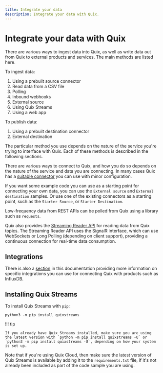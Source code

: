 ```yaml
---
title: Integrate your data
description: Integrate your data with Quix.
---
```


# Integrate your data with Quix

There are various ways to ingest data into Quix, as well as write data out from Quix to external products and services. The main methods are listed here.

To ingest data:

1. Using a prebuilt source connector
2. Read data from a CSV file
3. Polling
4. Inbound webhooks
5. External source
6. Using Quix Streams
8. Using a web app

To publish data:

1. Using a prebuilt destination connector
2. External destination

The particular method you use depends on the nature of the service you're trying to interface with Quix. Each of these methods is described in the following sections.

There are various ways to connect to Quix, and how you do so depends on the nature of the service and data you are connecting. In many cases Quix has a [suitable connector](../../connectors/index.md) you can use with minor configuration. 

If you want some example code you can use as a starting point for connecting your own data, you can use the `External source` and `External destination` samples. Or use one of the existing connectors as a starting point, such as the `Starter Source`, or `Starter Destination`.

Low-frequency data from REST APIs can be polled from Quix using a library such as `requests`. 

Quix also provides the [Streaming Reader API](../../apis/streaming-reader-api/overview.md) for reading data from Quix topics. The Streaming Reader API uses the SignalR interface, which can use WebSockets or Long Polling (depending on client support), providing a continuous connection for real-time data consumption.

## Integrations

There is also a [section](../../integrations/overview.md) in this documentation providing more information on specific integrations you can use for connecting Quix with products such as InfluxDB.

## Installing Quix Streams

To install Quix Streams with `pip`:

```
python3 -m pip install quixstreams
```

!!! tip

    If you already have Quix Streams installed, make sure you are using the latest version with `python -m pip install quixstreams -U` or `python3 -m pip install quixstreams -U`, depending on how your system is set up.

Note that if you're using Quix Cloud, then make sure the latest version of Quix Streams is available by adding it to the `requirements.txt` file, if it's not already been included as part of the code sample you are using.
